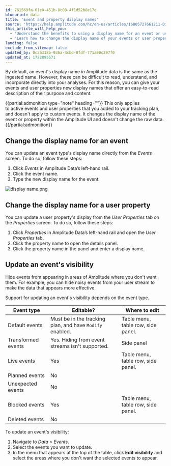 ```yaml
---
id: 761569fa-61e0-451b-8c08-4f1d52b8e17e
blueprint: data
title: 'Event and property display names'
source: 'https://help.amplitude.com/hc/en-us/articles/16805727661211-Display-names-in-Amplitude-Data'
this_article_will_help_you:
  - 'Understand the benefits to using a display name for an event or user property'
  - 'Learn how to change the display name of your events or user properties'
landing: false
exclude_from_sitemap: false
updated_by: 0c3a318b-936a-4cbd-8fdf-771a90c297f0
updated_at: 1722895571
---
```

By default, an event's display name in Amplitude data is the same as the ingested name. However, these can be difficult to read, understand, and incorporate directly into your analyses. For this reason, you can give your events and user properties new display names that offer an easy-to-read description of their purpose and content.

{{partial:admonition type="note" heading=""}}
This only applies to active events and user properties that you added to your tracking plan, and doesn't apply to custom events. It changes the display name of the event or property within the Amplitude UI and doesn't change the raw data.
{{/partial:admonition}}

## Change the display name for an event

You can update an event type's display name directly from the *Events* screen. To do so, follow these steps:

1. Click *Events* in Amplitude Data’s left-hand rail.
2. Click the event name.
3. Type the new display name for the event.

![display name.png](/docs/output/img/data/display-name-png.png)

## Change the display name for a user property

You can update a user property's display from the *User Properties* tab on the *Properties* screen. To do so, follow these steps:

1. Click *Properties* in Amplitude Data’s left-hand rail and open the *User Properties* tab.
2. Click the property name to open the details panel.
3. Click the property name in the panel and enter a display name.

## Update an event's visibility

Hide events from appearing in areas of Amplitude where you don't want them. For example, you can hide noisy events from your user stream to make the data that appears more effective.

Support for updating an event's visibility depends on the event type.

| Event type         | Editable?                                                | Where to edit                      |
| ------------------ | -------------------------------------------------------- | ---------------------------------- |
| Default events     | Must be in the tracking plan, and have `Modify` enabled. | Table menu, table row, side panel. |
| Transformed events | Yes. Hiding from event streams isn't supported.          | Side panel                         |
| Live events        | Yes                                                      | Table menu, table row, side panel. |
| Planned events     | No                                                       |                                    |
| Unexpected events  | No                                                       |                                    |
| Blocked events     | Yes                                                      | Table menu, table row, side panel. |
| Deleted events     | No                                                       |                                    |

To update an event's visibility:

1. Navigate to *Data > Events*.
2. Select the events you want to update.
3. In the menu that appears at the top of the table, click **Edit visibility** and select the areas where you don't want the selected events to appear.
